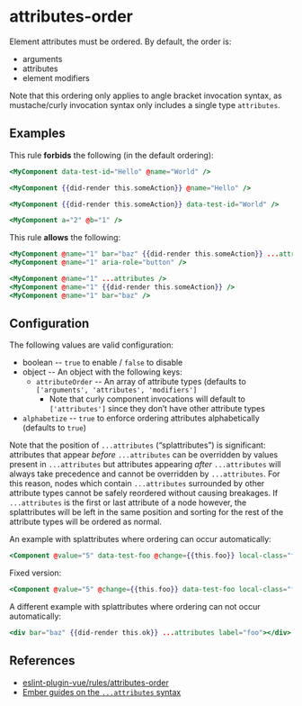 # attributes-order

Element attributes must be ordered. By default, the order is:

- arguments
- attributes
- element modifiers

Note that this ordering only applies to angle bracket invocation syntax, as mustache/curly invocation syntax only includes a single type `attributes`.

## Examples

This rule **forbids** the following (in the default ordering):

```hbs
<MyComponent data-test-id="Hello" @name="World" />
```

```hbs
<MyComponent {{did-render this.someAction}} @name="Hello" />
```

```hbs
<MyComponent {{did-render this.someAction}} data-test-id="World" />
```

```hbs
<MyComponent a="2" @b="1" />
```

This rule **allows** the following:

```hbs
<MyComponent @name="1" bar="baz" {{did-render this.someAction}} ...attributes aria-role="button" />
<MyComponent @name="1" aria-role="button" />
```

```hbs
<MyComponent @name="1" ...attributes />
<MyComponent @name="1" {{did-render this.someAction}} />
<MyComponent @name="1" bar="baz" />
```

## Configuration

The following values are valid configuration:

- boolean -- `true` to enable / `false` to disable
- object -- An object with the following keys:
  - `attributeOrder` -- An array of attribute types (defaults to `['arguments', 'attributes', 'modifiers']`
    - Note that curly component invocations will default to `['attributes']` since they don’t have other attribute types
- `alphabetize` -- `true` to enforce ordering attributes alphabetically (defaults to `true`)

Note that the position of `...attributes` (“splattributes”) is significant: attributes that appear _before_ `...attributes` can be overridden by values present in `...attributes` but attributes appearing _after_ `...attributes` will always take precedence and cannot be overridden by `...attributes`.
For this reason, nodes which contain `...attributes` surrounded by other attribute types cannot be safely reordered without causing breakages. If `...attributes` is the first or last attribute of a node however, the splattributes will be left in the same position and sorting for the rest of the attribute types will be ordered as normal.

An example with splattributes where ordering can occur automatically:
```hbs
<Component @value="5" data-test-foo @change={{this.foo}} local-class="foo" {{on "click" this.foo}} ...attributes as |sth|>content</Component>
```
Fixed version:
```hbs
<Component @value="5" @change={{this.foo}} data-test-foo local-class="foo" {{on "click" this.foo}} ...attributes as |sth|>content</Component>
```

A different example with splattributes where ordering can not occur automatically:
```hbs
<div bar="baz" {{did-render this.ok}} ...attributes label="foo"></div>
```

## References

- [eslint-plugin-vue/rules/attributes-order](https://github.com/vuejs/eslint-plugin-vue/blob/master/docs/rules/attributes-order.md)
- [Ember guides on the `...attributes` syntax](https://guides.emberjs.com/release/components/component-arguments-and-html-attributes/#toc_html-attributes)
